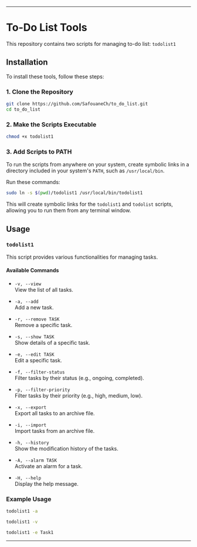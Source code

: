 

---

# To-Do List Tools

This repository contains two scripts for managing to-do list: `todolist1` 

## Installation

To install these tools, follow these steps:

### 1. Clone the Repository

```bash
git clone https://github.com/SafouaneCh/to_do_list.git
cd to_do_list
```

### 2. Make the Scripts Executable

```bash
chmod +x todolist1 
```

### 3. Add Scripts to PATH

To run the scripts from anywhere on your system, create symbolic links in a directory included in your system's `PATH`, such as `/usr/local/bin`.

Run these commands:

```bash
sudo ln -s $(pwd)/todolist1 /usr/local/bin/todolist1

```

This will create symbolic links for the `todolist1` and `todolist` scripts, allowing you to run them from any terminal window.

## Usage

### `todolist1`

This script provides various functionalities for managing tasks.

#### Available Commands

- `-v, --view`  
  View the list of all tasks.

- `-a, --add`  
  Add a new task.

- `-r, --remove TASK`  
  Remove a specific task.

- `-s, --show TASK`  
  Show details of a specific task.

- `-e, --edit TASK`  
  Edit a specific task.

- `-f, --filter-status`  
  Filter tasks by their status (e.g., ongoing, completed).

- `-p, --filter-priority`  
  Filter tasks by their priority (e.g., high, medium, low).

- `-x, --export`  
  Export all tasks to an archive file.

- `-i, --import`  
  Import tasks from an archive file.

- `-h, --history`  
  Show the modification history of the tasks.

- `-A, --alarm TASK`  
  Activate an alarm for a task.

- `-H, --help`  
  Display the help message.

### Example Usage

```bash
todolist1 -a
```

```bash
todolist1 -v
```

```bash
todolist1 -e Task1
```

---
